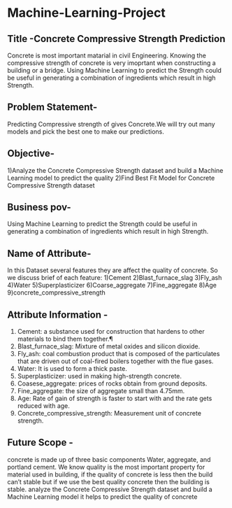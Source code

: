 # Machine-Learning-Project
## Title -Concrete Compressive Strength Prediction 
Concrete is most important matarial in civil Engineering. Knowing the compressive strength of concrete is very imoprtant when constructing a building or a bridge. Using Machine Learning to predict the Strength could be useful in generating a combination of ingredients which result in high Strength.

## Problem Statement-
Predicting Compressive strength of gives Concrete.We will try out many models and pick the best one to make our predictions.

## Objective- 
1)Analyze the Concrete Compressive Strength dataset and build a Machine Learning model to predict the quality
2)Find Best Fit Model for Concrete Compressive Strength dataset

## Business pov-
Using Machine Learning to predict the Strength could be useful in generating a combination of ingredients which result in high Strength.

## Name of Attribute-
In this Dataset several features they are affect the quality of concrete. So we discuss brief of each feature:
1)Cement 2)Blast_furnace_slag 3)Fly_ash 4)Water 5)Superplasticizer 6)Coarse_aggregate 7)Fine_aggregate 8)Age 9)concrete_compressive_strength

## Attribute Information -
1) Cement: a substance used for construction that hardens to other materials to bind them together.¶
2) Blast_furnace_slag: Mixture of metal oxides and silicon dioxide.
3) Fly_ash: coal combustion product that is composed of the particulates that are driven out of coal-fired boilers together with the flue gases.
4) Water: It is used to form a thick paste.
5) Superplasticizer: used in making high-strength concrete.
6) Coasese_aggregate: prices of rocks obtain from ground deposits.
7) Fine_aggregate: the size of aggregate small than 4.75mm.
8) Age: Rate of gain of strength is faster to start with and the rate gets reduced with age.
9) Concrete_compressive_strength: Measurement unit of concrete strength.

## Future Scope -

concrete is made up of three basic components Water, aggregate, and portland cement. We know quality is the most important property for material used in building, if the quality of concrete is less then the build can’t stable but if we use the best quality concrete then the building is stable. analyze the Concrete Compressive Strength dataset and build a Machine Learning model it helps to predict the quality of concrete


